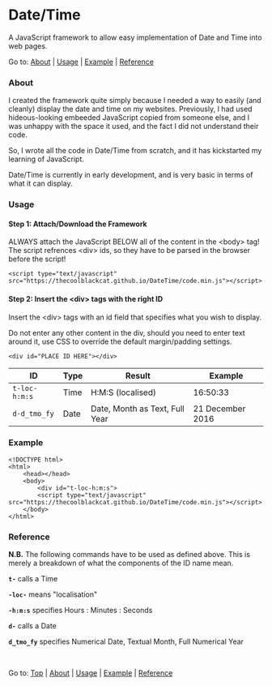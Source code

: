 # Date/Time
A JavaScript framework to allow easy implementation of Date and Time into web pages.

Go to: [About](#about) | [Usage](#usage) | [Example](#example) | [Reference](#reference)

### About
I created the framework quite simply because I needed a way to easily (and cleanly) display the date and time on my websites. Previously, I had used hideous-looking embeeded JavaScript copied from someone else, and I was unhappy with the space it used, and the fact I did not understand their code.

So, I wrote all the code in Date/Time from scratch, and it has kickstarted my learning of JavaScript.

Date/Time is currently in early development, and is very basic in terms of what it can display.

### Usage
#### Step 1: Attach/Download the Framework

ALWAYS attach the JavaScript BELOW all of the content in the &lt;body&gt; tag!
The script refrences &lt;div&gt; ids, so they have to be parsed in the browser before the script!

	<script type="text/javascript" src="https://thecoolblackcat.github.io/DateTime/code.min.js"></script>

#### Step 2: Insert the &lt;div&gt; tags with the right ID

Insert the &lt;div&gt; tags with an id field that specifies what you wish to display.

Do not enter any other content in the div, should you need to enter text around it, use CSS to override the default margin/padding settings.

	<div id="PLACE ID HERE"></div>

ID|Type|Result|Example
---|---|---|---
`t-loc-h:m:s`|Time|H:M:S (localised)|16:50:33
`d-d_tmo_fy`|Date|Date, Month as Text, Full Year|21 December 2016

### Example

	<!DOCTYPE html>
	<html>
		<head></head>
		<body>
			<div id="t-loc-h:m:s">
			<script type="text/javascript" src="https://thecoolblackcat.github.io/DateTime/code.min.js"></script>
		</body>
	</html>

### Reference
**N.B.** The following commands have to be used as defined above.
This is merely a breakdown of what the components of the ID name mean.

**`t-`** calls a Time

**`-loc-`** means "localisation"

**`-h:m:s`** specifies Hours : Minutes : Seconds

**`d-`**  calls a Date

**`d_tmo_fy`** specifies Numerical Date, Textual Month, Full Numerical Year

&nbsp;

Go to: [Top](#) | [About](#about) | [Usage](#usage) | [Example](#example) | [Reference](#reference)
